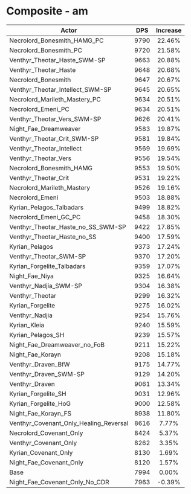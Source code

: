 # Composite - am
| Actor | DPS | Increase |
|---|:---:|:---:|
|Necrolord_Bonesmith_HAMG_PC|9790|22.46%|
|Necrolord_Bonesmith_PC|9720|21.58%|
|Venthyr_Theotar_Haste_SWM-SP|9663|20.88%|
|Venthyr_Theotar_Haste|9648|20.68%|
|Necrolord_Bonesmith|9647|20.67%|
|Venthyr_Theotar_Intellect_SWM-SP|9645|20.65%|
|Necrolord_Marileth_Mastery_PC|9634|20.51%|
|Necrolord_Emeni_PC|9634|20.51%|
|Venthyr_Theotar_Vers_SWM-SP|9626|20.41%|
|Night_Fae_Dreamweaver|9583|19.87%|
|Venthyr_Theotar_Crit_SWM-SP|9581|19.84%|
|Venthyr_Theotar_Intellect|9569|19.69%|
|Venthyr_Theotar_Vers|9556|19.54%|
|Necrolord_Bonesmith_HAMG|9553|19.50%|
|Venthyr_Theotar_Crit|9531|19.22%|
|Necrolord_Marileth_Mastery|9526|19.16%|
|Necrolord_Emeni|9503|18.88%|
|Kyrian_Pelagos_Talbadars|9499|18.82%|
|Necrolord_Emeni_GC_PC|9458|18.30%|
|Venthyr_Theotar_Haste_no_SS_SWM-SP|9422|17.85%|
|Venthyr_Theotar_Haste_no_SS|9400|17.59%|
|Kyrian_Pelagos|9373|17.24%|
|Venthyr_Theotar_SWM-SP|9370|17.20%|
|Kyrian_Forgelite_Talbadars|9359|17.07%|
|Night_Fae_Niya|9325|16.64%|
|Venthyr_Nadjia_SWM-SP|9304|16.38%|
|Venthyr_Theotar|9299|16.32%|
|Kyrian_Forgelite|9275|16.02%|
|Venthyr_Nadjia|9254|15.76%|
|Kyrian_Kleia|9240|15.59%|
|Kyrian_Pelagos_SH|9239|15.57%|
|Night_Fae_Dreamweaver_no_FoB|9211|15.22%|
|Night_Fae_Korayn|9208|15.18%|
|Venthyr_Draven_BfW|9175|14.77%|
|Venthyr_Draven_SWM-SP|9129|14.20%|
|Venthyr_Draven|9061|13.34%|
|Kyrian_Forgelite_SH|9031|12.96%|
|Kyrian_Forgelite_HoG|9000|12.58%|
|Night_Fae_Korayn_FS|8938|11.80%|
|Venthyr_Covenant_Only_Healing_Reversal|8616|7.77%|
|Necrolord_Covenant_Only|8424|5.37%|
|Venthyr_Covenant_Only|8262|3.35%|
|Kyrian_Covenant_Only|8130|1.69%|
|Night_Fae_Covenant_Only|8120|1.57%|
|Base|7994|0.00%|
|Night_Fae_Covenant_Only_No_CDR|7963|-0.39%|
